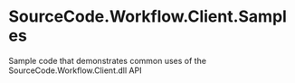 # SourceCode.Workflow.Client.Samples
Sample code that demonstrates common uses of the SourceCode.Workflow.Client.dll API
